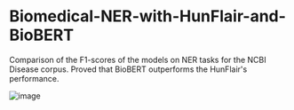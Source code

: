 # Biomedical-NER-with-HunFlair-and-BioBERT
Comparison of the F1-scores of the models on NER tasks for the NCBI Disease corpus. Proved that BioBERT outperforms the HunFlair's performance.

![image](https://user-images.githubusercontent.com/47611143/209909790-4a2f050d-cf47-4325-80fc-a63756fa3380.png)
